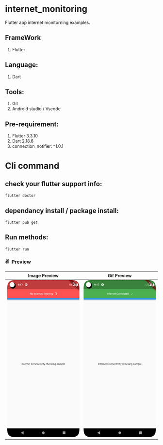 # internet_monitoring
Flutter app internet monitorning examples. 

## FrameWork
1. Flutter

## Language:
1. Dart

## Tools:
1. Git
2. Android studio / Vscode

## Pre-requirement:
1. Flutter 3.3.10
2. Dart 2.18.6
5. connection_notifier: ^1.0.1

# Cli command
## check your flutter support info:

```
flutter doctor
```
## dependancy install / package install:
```
flutter pub get
```
## Run methods:
```
flutter run
```
### ✌&ensp;Preview

|              Image Preview              |                  Gif Preview                   |
|:---------------------------------------:|:----------------------------------------------:|
| <img src="no_internet.png" width="350"> | <img src="internet_connected.png" width="350"> |
